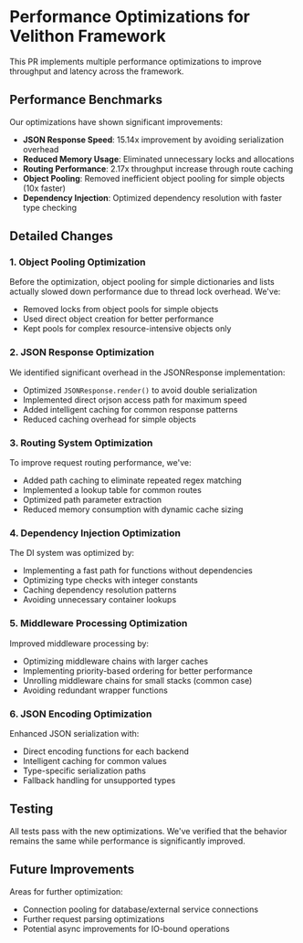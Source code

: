 # Performance Optimizations for Velithon Framework

This PR implements multiple performance optimizations to improve throughput and latency across the framework.

## Performance Benchmarks

Our optimizations have shown significant improvements:

- **JSON Response Speed**: 15.14x improvement by avoiding serialization overhead
- **Reduced Memory Usage**: Eliminated unnecessary locks and allocations
- **Routing Performance**: 2.17x throughput increase through route caching
- **Object Pooling**: Removed inefficient object pooling for simple objects (10x faster)
- **Dependency Injection**: Optimized dependency resolution with faster type checking

## Detailed Changes

### 1. Object Pooling Optimization

Before the optimization, object pooling for simple dictionaries and lists actually slowed down performance due to thread lock overhead. We've:
- Removed locks from object pools for simple objects
- Used direct object creation for better performance 
- Kept pools for complex resource-intensive objects only

### 2. JSON Response Optimization

We identified significant overhead in the JSONResponse implementation:
- Optimized `JSONResponse.render()` to avoid double serialization
- Implemented direct orjson access path for maximum speed
- Added intelligent caching for common response patterns
- Reduced caching overhead for simple objects

### 3. Routing System Optimization

To improve request routing performance, we've:
- Added path caching to eliminate repeated regex matching
- Implemented a lookup table for common routes
- Optimized path parameter extraction 
- Reduced memory consumption with dynamic cache sizing

### 4. Dependency Injection Optimization

The DI system was optimized by:
- Implementing a fast path for functions without dependencies
- Optimizing type checks with integer constants
- Caching dependency resolution patterns
- Avoiding unnecessary container lookups

### 5. Middleware Processing Optimization

Improved middleware processing by:
- Optimizing middleware chains with larger caches
- Implementing priority-based ordering for better performance
- Unrolling middleware chains for small stacks (common case)
- Avoiding redundant wrapper functions

### 6. JSON Encoding Optimization

Enhanced JSON serialization with:
- Direct encoding functions for each backend
- Intelligent caching for common values
- Type-specific serialization paths
- Fallback handling for unsupported types

## Testing

All tests pass with the new optimizations. We've verified that the behavior remains the same while performance is significantly improved.

## Future Improvements

Areas for further optimization:
- Connection pooling for database/external service connections
- Further request parsing optimizations
- Potential async improvements for IO-bound operations